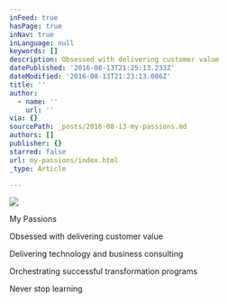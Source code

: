 ```yaml
---
inFeed: true
hasPage: true
inNav: true
inLanguage: null
keywords: []
description: Obsessed with delivering customer value
datePublished: '2016-08-13T21:25:13.233Z'
dateModified: '2016-08-13T21:23:13.086Z'
title: ''
author:
  - name: ''
    url: ''
via: {}
sourcePath: _posts/2016-08-13-my-passions.md
authors: []
publisher: {}
starred: false
url: my-passions/index.html
_type: Article

---
```

![](https://the-grid-user-content.s3-us-west-2.amazonaws.com/6322fb0a-0304-4f08-9a0e-4668f6aaabbe.png)

My Passions

Obsessed with delivering customer value

Delivering technology and business consulting

Orchestrating successful transformation programs

Never stop learning
